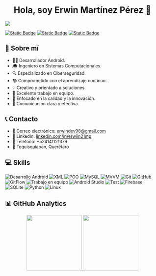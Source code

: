 <div align="center">
<h1 align="center">Hola, soy Erwin Martínez Pérez 👋</h1>
</div>
<img src="https://i.imgur.com/b4cbWnu.png">

[![Static Badge](https://img.shields.io/badge/Facebook-blue?style=social&logo=facebook)](https://www.facebook.com/ERwiin21MP/)
[![Static Badge](https://img.shields.io/badge/Instagram-white?style=social&logo=instagram)](https://www.instagram.com/erwiin21mp/)
[![Static Badge](https://img.shields.io/badge/X-white?style=social&logo=x)](https://twitter.com/ERwiin21MP)

## 👤 Sobre mí

- 👨‍💻 Desarrollador Android.
- 🎓 Ingeniero en Sistemas Computacionales.
- 🔍 Especializado en Ciberseguridad.
- 📚 Comprometido con el aprendizaje continuo.
- 💡 Creativo y orientado a soluciones.
- 👥 Excelente trabajo en equipo.
- 🌟 Enfocado en la calidad y la innovación.
- 💬 Comunicación clara y efectiva.

## 📞 Contacto

- 📧 Correo electrónico: [erwindev98@gmail.com](mailto:erwindev98@gmail.com)
- 🔗 LinkedIn: [linkedin.com/in/erwiin21mp](www.linkedin.com/in/erwiin21mp)
- 📱 Teléfono: +524141121379
- 📍 Tequisquiapan, Querétaro

## 💻 Skills

![Desarrollo Android](https://img.shields.io/badge/Desarrollo%20Android-white?style=flat&logo=android)
![XML](https://img.shields.io/badge/XML-white?style=flat&logo=xaml)
![POO](https://img.shields.io/badge/POO-white?style=flat&logo=pcgamingwiki)
![MySQL](https://img.shields.io/badge/MySQL-white?style=flat&logo=mysql)
![MVVM](https://img.shields.io/badge/MVVM-white?style=flat&logo=files)
![Git](https://img.shields.io/badge/Git-white?style=flat&logo=git)
![GitHub](https://img.shields.io/badge/GitHub-white?style=flat&logo=github&logoColor=000000)
![GitFlow](https://img.shields.io/badge/Git%20Flow-white?style=flat&logo=github&logoColor=000000)
![Trabajo en equipo](https://img.shields.io/badge/Teamwork-white?style=flat&logo=discord)
![Android Studio](https://img.shields.io/badge/Android%20Studio-white?style=flat&logo=androidstudio)
![Test](https://img.shields.io/badge/Test-white?style=flat&logo=test)
![Firebase](https://img.shields.io/badge/Firebase-white?style=flat&logo=firebase)
![SQLite](https://img.shields.io/badge/SQLite-white?style=flat&logo=SQLite&logoColor=000000)
![Python](https://img.shields.io/badge/Python-white?style=flat&logo=python)
![Linux](https://img.shields.io/badge/Linux-white?style=flat&logo=linux&logoColor=000000)


## 📊 GitHub Analytics

<p align="center">
<a href="https://github.com/ERwiin21MP">
  <img height="180em" src="https://github-readme-stats-eight-theta.vercel.app/api?username=ERwiin21MP&show_icons=true&theme=algolia&include_all_commits=true&count_private=true"/>
  <img height="180em" src="https://github-readme-stats-eight-theta.vercel.app/api/top-langs/?username=ERwiin21MP&layout=compact&langs_count=8&theme=algolia"/>
</a>
</p>
